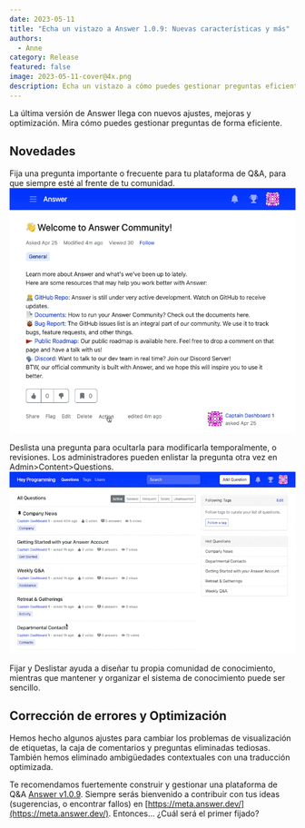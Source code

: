```yaml
---
date: 2023-05-11
title: "Echa un vistazo a Answer 1.0.9: Nuevas características y más"
authors:
  - Anne
category: Release
featured: false
image: 2023-05-11-cover@4x.png
description: Echa un vistazo a cómo puedes gestionar preguntas eficientemente con Answer v1.0.9.
---
```


La última versión de Answer llega con nuevos ajustes, mejoras y optimización. Mira cómo puedes gestionar preguntas de forma eficiente.

## Novedades
Fija una pregunta importante o frecuente para tu plataforma de Q&A, para que siempre esté al frente de tu comunidad. ![Fijar una Pregunta en Answer](1.0.9release1.gif)

Deslista una pregunta para ocultarla para modificarla temporalmente, o revisiones. Los administradores pueden enlistar la pregunta otra vez en Admin\>Content\>Questions. ![Deslistar una Pregunta](1.0.9release2.gif)

Fijar y Deslistar ayuda a diseñar tu propia comunidad de conocimiento, mientras que mantener y organizar el sistema de conocimiento puede ser sencillo.

## Corrección de errores y Optimización
Hemos hecho algunos ajustes para cambiar los problemas de visualización de etiquetas, la caja de comentarios y preguntas eliminadas tediosas. También hemos eliminado ambigüedades contextuales con una traducción optimizada.


Te recomendamos fuertemente construir y gestionar una plataforma de Q&A [Answer v1.0.9](https://github.com/apache/incubator-answer/releases/tag/v1.0.9). Siempre serás bienvenido a contribuir con tus ideas (sugerencias, o encontrar fallos) en [https://meta.answer.dev/](https://meta.answer.dev/). Entonces... ¿Cuál será el primer fijado?

